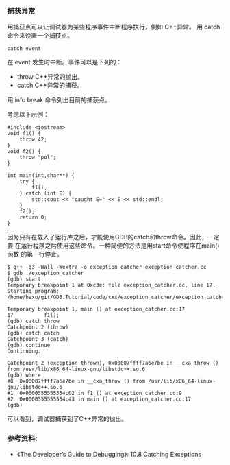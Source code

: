 ### 捕获异常

用捕获点可以让调试器为某些程序事件中断程序执行，例如 C++异常。
用 catch 命令来设置一个捕获点。
```
catch event
```
在 event 发生时中断。事件可以是下列的：
- throw C++异常的抛出。
- catch C++异常的捕获。

用 info break 命令列出目前的捕获点。

考虑以下示例：

```
#include <iostream>
void f1() {
    throw 42;
}
void f2() {
    throw "pol";
}

int main(int,char**) {
    try {
        f1();
    } catch (int E) {
        std::cout << "caught E=" << E << std::endl;
    }
    f2();
    return 0;
}
```

因为只有在载入了运行库之后，才能使用GDB的catch和throw命令。因此，一定要
在运行程序之后使用这些命令。一种简便的方法是用start命令使程序在main()函数
的第一行停止。

```
$ g++ -g3 -Wall -Wextra -o exception_catcher exception_catcher.cc
$ gdb ./exception_catcher
(gdb) start
Temporary breakpoint 1 at 0xc3e: file exception_catcher.cc, line 17.
Starting program: /home/hexu/git/GDB.Tutorial/code/cxx/exception_catcher/exception_catcher

Temporary breakpoint 1, main () at exception_catcher.cc:17
17	        f1();
(gdb) catch throw
Catchpoint 2 (throw)
(gdb) catch catch
Catchpoint 3 (catch)
(gdb) continue
Continuing.

Catchpoint 2 (exception thrown), 0x00007ffff7a6e7be in __cxa_throw () from /usr/lib/x86_64-linux-gnu/libstdc++.so.6
(gdb) where
#0  0x00007ffff7a6e7be in __cxa_throw () from /usr/lib/x86_64-linux-gnu/libstdc++.so.6
#1  0x0000555555554c02 in f1 () at exception_catcher.cc:9
#2  0x0000555555554c43 in main () at exception_catcher.cc:17
(gdb)
```

可以看到，调试器捕获到了C++异常的抛出。

### 参考资料:
- 《The Developer’s Guide to Debugging》:  10.8  Catching Exceptions
